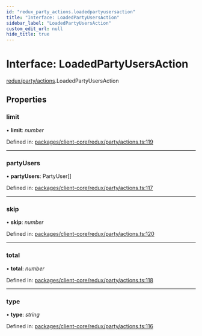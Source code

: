 ```yaml
---
id: "redux_party_actions.loadedpartyusersaction"
title: "Interface: LoadedPartyUsersAction"
sidebar_label: "LoadedPartyUsersAction"
custom_edit_url: null
hide_title: true
---
```


# Interface: LoadedPartyUsersAction

[redux/party/actions](../modules/redux_party_actions.md).LoadedPartyUsersAction

## Properties

### limit

• **limit**: *number*

Defined in: [packages/client-core/redux/party/actions.ts:119](https://github.com/xr3ngine/xr3ngine/blob/66a84a950/packages/client-core/redux/party/actions.ts#L119)

___

### partyUsers

• **partyUsers**: PartyUser[]

Defined in: [packages/client-core/redux/party/actions.ts:117](https://github.com/xr3ngine/xr3ngine/blob/66a84a950/packages/client-core/redux/party/actions.ts#L117)

___

### skip

• **skip**: *number*

Defined in: [packages/client-core/redux/party/actions.ts:120](https://github.com/xr3ngine/xr3ngine/blob/66a84a950/packages/client-core/redux/party/actions.ts#L120)

___

### total

• **total**: *number*

Defined in: [packages/client-core/redux/party/actions.ts:118](https://github.com/xr3ngine/xr3ngine/blob/66a84a950/packages/client-core/redux/party/actions.ts#L118)

___

### type

• **type**: *string*

Defined in: [packages/client-core/redux/party/actions.ts:116](https://github.com/xr3ngine/xr3ngine/blob/66a84a950/packages/client-core/redux/party/actions.ts#L116)
